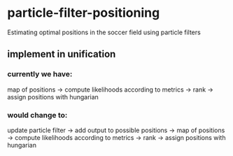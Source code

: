 # particle-filter-positioning
Estimating optimal positions in the soccer field using particle filters

## implement in unification

### currently we have:
map of positions -> compute likelihoods according to metrics -> rank -> assign positions with hungarian

### would change to:
update particle filter -> add output to possible positions -> map of positions -> compute likelihoods according to metrics -> rank -> assign positions with hungarian